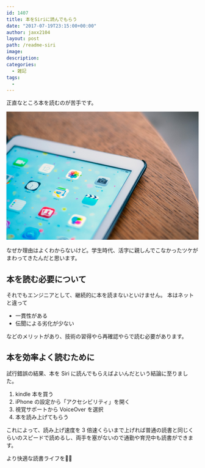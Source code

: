 ```yaml
---
id: 1407
title: 本をSiriに読んでもらう
date: "2017-07-19T23:15:00+00:00"
author: jaxx2104
layout: post
path: /readme-siri
image:
description:
categories:
  - 雑記
tags:
  -
---
```


正直なところ本を読むのが苦手です。

<img src="./image.jpg" />

なぜか理由はよくわからないけど。学生時代、活字に親しんでこなかったツケがまわってきたんだと思います。

## 本を読む必要について
それでもエンジニアとして、継続的に本を読まないといけません。
本はネットと違って

- 一貫性がある
- 伝聞による劣化が少ない

などのメリットがあり、技術の習得やら再確認やらで読む必要があります。

## 本を効率よく読むために
試行錯誤の結果、本を Siri に読んでもらえばよいんだという結論に至りました。

1. kindle 本を買う
2. iPhone の設定から「アクセシビリティ」を開く
3. 視覚サポートから VoiceOver を選択
4. 本を読み上げてもらう

これによって、読み上げ速度を 3 倍速くらいまで上げれば普通の読書と同じくらいのスピードで読めるし、両手を塞がないので通勤や育児中も読書ができます。

より快適な読書ライフを👩‍💻
